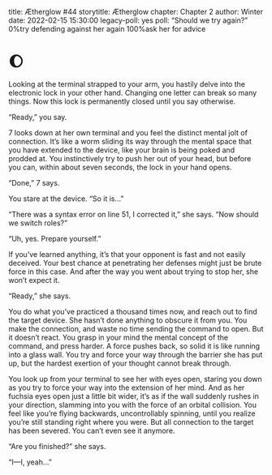 title: Ætherglow #44
storytitle: Ætherglow 
chapter: Chapter 2
author: Winter
date: 2022-02-15 15:30:00
legacy-poll: yes
poll: “Should we try again?”
      0%try defending against her again
      100%ask her for advice

🌔
=

Looking at the terminal strapped to your arm, you hastily delve into the electronic lock in your other hand. Changing one letter can break so many things. Now this lock is permanently closed until you say otherwise.

“Ready,” you say.

7 looks down at her own terminal and you feel the distinct mental jolt of connection. It’s like a worm sliding its way through the mental space that you have extended to the device, like your brain is being poked and prodded at. You instinctively try to push her out of your head, but before you can, within about seven seconds, the lock in your hand opens.

“Done,” 7 says.

You stare at the device. “So it is…”

“There was a syntax error on line 51, I corrected it,” she says. “Now should we switch roles?”

“Uh, yes. Prepare yourself.”

If you’ve learned anything, it’s that your opponent is fast and not easily deceived. Your best chance at penetrating her defenses might just be brute force in this case. And after the way you went about trying to stop her, she won’t expect it.

“Ready,” she says.

You do what you’ve practiced a thousand times now, and reach out to find the target device. She hasn’t done anything to obscure it from you. You make the connection, and waste no time sending the command to open. But it doesn’t react. You grasp in your mind the mental concept of the command, and press harder. A force pushes back, so solid it is like running into a glass wall. You try and force your way through the barrier she has put up, but the hardest exertion of your thought cannot break through.

You look up from your terminal to see her with eyes open, staring you down as you try to force your way into the extension of her mind. And as her fuchsia eyes open just a little bit wider, it’s as if the wall suddenly rushes in your direction, slamming into you with the force of an orbital collision. You feel like you’re flying backwards, uncontrollably spinning, until you realize you’re still standing right where you were. But all connection to the target has been severed. You can’t even see it anymore.

“Are you finished?” she says.

“I—I, yeah…”
